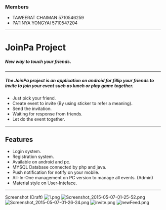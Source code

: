 ### Members
* TAWEERAT CHAIMAN 5710546259
* PATINYA YONGYAI 5710547204
---
# JoinPa Project
##### New way to touch your friends. #####
----
##### The JoinPa project is an application on android for fillip your friends to invite to join your event such as lunch or play game together.

* Just pick your friend.
* Create event to invite (By using sticker to refer a meaning).
* Send the invitation.
* Waiting for response from friends.
* Let do the event together.

---
## Features
* Login system.
* Registration system.
* Available on android and pc.
* MYSQL Database connected by php and java.
* Push notification for notify on your mobile.
* All-In-One management on PC version to manage all events. (Admin)
* Material style on User-Inteface.

---
Screenshot (Draft)
![1.png](https://bitbucket.org/repo/k9aEpo/images/2118635377-1.png)
![Screenshot_2015-05-07-01-25-52.png](https://bitbucket.org/repo/k9aEpo/images/508103139-Screenshot_2015-05-07-01-25-52.png)
![Screenshot_2015-05-07-01-26-24.png](https://bitbucket.org/repo/k9aEpo/images/74392816-Screenshot_2015-05-07-01-26-24.png)
![invite.png](https://bitbucket.org/repo/k9aEpo/images/1998257755-invite.png)
![newFeed.png](https://bitbucket.org/repo/k9aEpo/images/1950620122-newFeed.png)